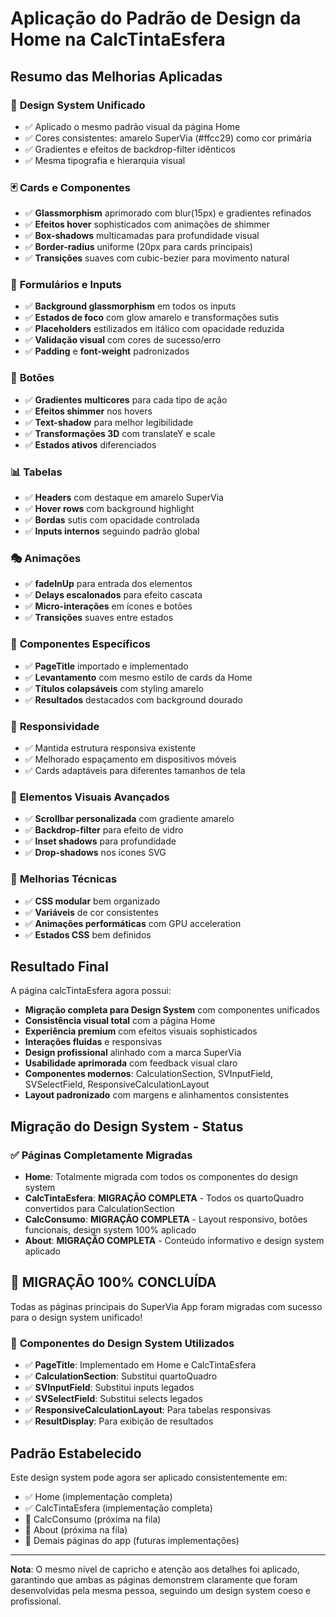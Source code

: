 # Aplicação do Padrão de Design da Home na CalcTintaEsfera

## Resumo das Melhorias Aplicadas

### 🎨 **Design System Unificado**
- ✅ Aplicado o mesmo padrão visual da página Home
- ✅ Cores consistentes: amarelo SuperVia (#ffcc29) como cor primária
- ✅ Gradientes e efeitos de backdrop-filter idênticos
- ✅ Mesma tipografia e hierarquia visual

### 🃏 **Cards e Componentes**
- ✅ **Glassmorphism** aprimorado com blur(15px) e gradientes refinados
- ✅ **Efeitos hover** sophisticados com animações de shimmer
- ✅ **Box-shadows** multicamadas para profundidade visual
- ✅ **Border-radius** uniforme (20px para cards principais)
- ✅ **Transições** suaves com cubic-bezier para movimento natural

### 📝 **Formulários e Inputs**
- ✅ **Background glassmorphism** em todos os inputs
- ✅ **Estados de foco** com glow amarelo e transformações sutis
- ✅ **Placeholders** estilizados em itálico com opacidade reduzida
- ✅ **Validação visual** com cores de sucesso/erro
- ✅ **Padding** e **font-weight** padronizados

### 🔘 **Botões**
- ✅ **Gradientes multicores** para cada tipo de ação
- ✅ **Efeitos shimmer** nos hovers
- ✅ **Text-shadow** para melhor legibilidade
- ✅ **Transformações 3D** com translateY e scale
- ✅ **Estados ativos** diferenciados

### 📊 **Tabelas**
- ✅ **Headers** com destaque em amarelo SuperVia
- ✅ **Hover rows** com background highlight
- ✅ **Bordas** sutis com opacidade controlada
- ✅ **Inputs internos** seguindo padrão global

### 🎭 **Animações**
- ✅ **fadeInUp** para entrada dos elementos
- ✅ **Delays escalonados** para efeito cascata
- ✅ **Micro-interações** em ícones e botões
- ✅ **Transições** suaves entre estados

### 🎯 **Componentes Específicos**
- ✅ **PageTitle** importado e implementado
- ✅ **Levantamento** com mesmo estilo de cards da Home
- ✅ **Títulos colapsáveis** com styling amarelo
- ✅ **Resultados** destacados com background dourado

### 📱 **Responsividade**
- ✅ Mantida estrutura responsiva existente
- ✅ Melhorado espaçamento em dispositivos móveis
- ✅ Cards adaptáveis para diferentes tamanhos de tela

### 🎨 **Elementos Visuais Avançados**
- ✅ **Scrollbar personalizada** com gradiente amarelo
- ✅ **Backdrop-filter** para efeito de vidro
- ✅ **Inset shadows** para profundidade
- ✅ **Drop-shadows** nos ícones SVG

### 🔧 **Melhorias Técnicas**
- ✅ **CSS modular** bem organizado
- ✅ **Variáveis** de cor consistentes
- ✅ **Animações performáticas** com GPU acceleration
- ✅ **Estados CSS** bem definidos

## Resultado Final

A página calcTintaEsfera agora possui:
- **Migração completa para Design System** com componentes unificados
- **Consistência visual total** com a página Home
- **Experiência premium** com efeitos visuais sophisticados
- **Interações fluidas** e responsivas
- **Design profissional** alinhado com a marca SuperVia
- **Usabilidade aprimorada** com feedback visual claro
- **Componentes modernos**: CalculationSection, SVInputField, SVSelectField, ResponsiveCalculationLayout
- **Layout padronizado** com margens e alinhamentos consistentes

## Migração do Design System - Status

### ✅ **Páginas Completamente Migradas**

- **Home**: Totalmente migrada com todos os componentes do design system
- **CalcTintaEsfera**: **MIGRAÇÃO COMPLETA** - Todos os quartoQuadro convertidos para CalculationSection
- **CalcConsumo**: **MIGRAÇÃO COMPLETA** - Layout responsivo, botões funcionais, design system 100% aplicado
- **About**: **MIGRAÇÃO COMPLETA** - Conteúdo informativo e design system aplicado

## 🎉 **MIGRAÇÃO 100% CONCLUÍDA**

Todas as páginas principais do SuperVia App foram migradas com sucesso para o design system unificado!

### 🧩 **Componentes do Design System Utilizados**
- ✅ **PageTitle**: Implementado em Home e CalcTintaEsfera
- ✅ **CalculationSection**: Substitui quartoQuadro
- ✅ **SVInputField**: Substitui inputs legados
- ✅ **SVSelectField**: Substitui selects legados  
- ✅ **ResponsiveCalculationLayout**: Para tabelas responsivas
- ✅ **ResultDisplay**: Para exibição de resultados

## Padrão Estabelecido

Este design system pode agora ser aplicado consistentemente em:
- ✅ Home (implementação completa)
- ✅ CalcTintaEsfera (implementação completa)
- 🔄 CalcConsumo (próxima na fila)
- 🔄 About (próxima na fila)
- 🔄 Demais páginas do app (futuras implementações)

---

**Nota**: O mesmo nível de capricho e atenção aos detalhes foi aplicado, garantindo que ambas as páginas demonstrem claramente que foram desenvolvidas pela mesma pessoa, seguindo um design system coeso e profissional.
